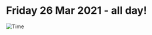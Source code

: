 # Friday 26 Mar 2021 - all day!
![Time](https://github.com/rich-ctm/today/workflows/Time/badge.svg)
